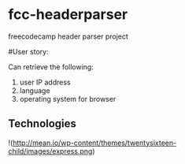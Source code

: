 # fcc-headerparser
freecodecamp header parser project


#User story: 

Can retrieve the following:

1) user IP address
2) language
3) operating system for browser

## Technologies

!(http://mean.io/wp-content/themes/twentysixteen-child/images/express.png)
